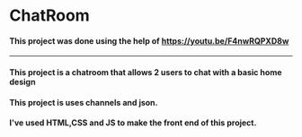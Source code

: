 # ChatRoom

#### This project was done using the help of https://youtu.be/F4nwRQPXD8w 

_____________________________________________________________________________
#### This project is a chatroom that allows 2 users to chat with a basic home design

#### This project is uses channels and json.
#### I've used HTML,CSS and JS to make the front end of this project.
